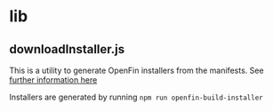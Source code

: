 # lib

## downloadInstaller.js

This is a utility to generate OpenFin installers from the manifests. See [further information here](../install/README.md)

Installers are generated by running `npm run openfin-build-installer`
